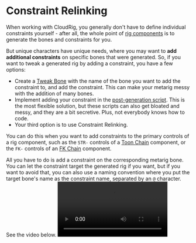 # Constraint Relinking

When working with CloudRig, you generally don't have to define individual constraints yourself - after all, the whole point of [rig components](cloudrig-types) is to generate the bones and constraints for you.  

But unique characters have unique needs, where you may want to **add additional constraints** on specific bones that were generated.
So, if you want to tweak a generated rig by adding a constraint, you have a few options:
- Create a [Tweak Bone](cloudrig-types#tweak-bone) with the name of the bone you want to add the constraint to, and add the constraint. This can make your metarig messy with the addition of many bones.
- Implement adding your constraint in the [post-generation script](generator-parameters#post-generation-script). This is the most flexible solution, but these scripts can also get bloated and messy, and they are a bit secretive. Plus, not everybody knows how to code.
- Your third option is to use Constraint Relinking.

You can do this when you want to add constraints to the primary controls of a rig component, such as the `STR-` controls of a [Toon Chain](cloudrig-types#chain-toon) component, or the `FK-` controls of an [FK Chain](cloudrig-types#chain-fk) component.

All you have to do is add a constraint on the corresponding metarig bone. You can let the constraint target the generated rig if you want, but if you want to avoid that, you can also use a naming convention where you put the target bone's name as the constraint name, separated by an `@` character. See the video below.
<video src="/media/addons/cloudrig/constraint_relinking.mp4" controls></video>